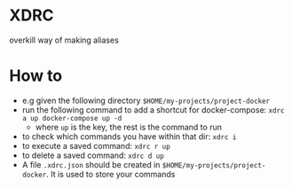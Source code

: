 # XDRC
overkill way of making aliases

# How to

- e.g given the following directory `$HOME/my-projects/project-docker`
- run the following command to add a shortcut for docker-compose: `xdrc a up docker-compose up -d`
  - where `up` is the key, the rest is the command to run
- to check which commands you have within that dir: `xdrc i`
- to execute a saved command: `xdrc r up`
- to delete a saved command: `xdrc d up`
- A file `.xdrc.json` should be created in `$HOME/my-projects/project-docker`. It is used to store your commands